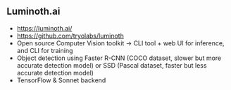 ## Luminoth.ai
* https://luminoth.ai/
* https://github.com/tryolabs/luminoth
* Open source Computer Vision toolkit -> CLI tool + web UI for inference, and CLI for training
* Object detection using Faster R-CNN (COCO dataset, slower but more accurate detection model) or SSD (Pascal dataset, faster but less accurate detection model)
* TensorFlow & Sonnet backend